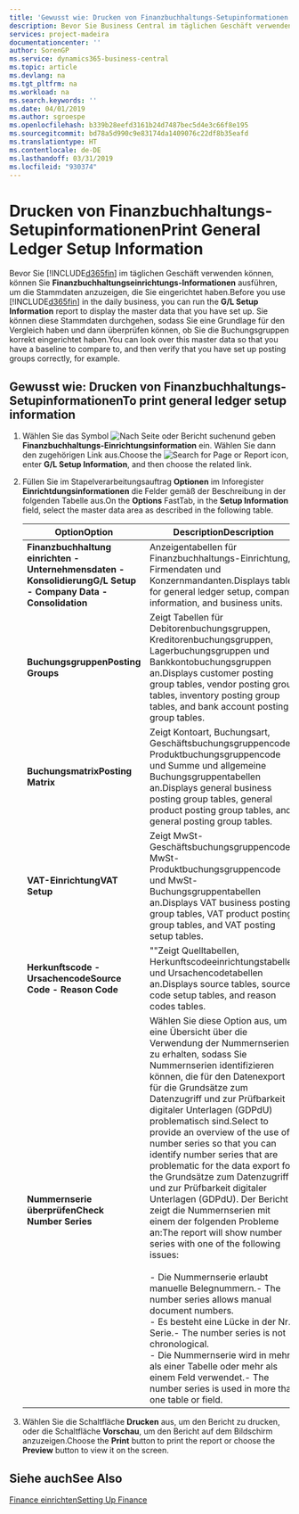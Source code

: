 ```yaml
---
title: 'Gewusst wie: Drucken von Finanzbuchhaltungs-Setupinformationen'
description: Bevor Sie Business Central im täglichen Geschäft verwenden können, können Sie Finanzbuchhaltungseinrichtungs-Informationen ausführen, um die Stammdaten anzuzeigen, die Sie eingerichtet haben.
services: project-madeira
documentationcenter: ''
author: SorenGP
ms.service: dynamics365-business-central
ms.topic: article
ms.devlang: na
ms.tgt_pltfrm: na
ms.workload: na
ms.search.keywords: ''
ms.date: 04/01/2019
ms.author: sgroespe
ms.openlocfilehash: b339b28eefd3161b24d7487bec5d4e3c66f8e195
ms.sourcegitcommit: bd78a5d990c9e83174da1409076c22df8b35eafd
ms.translationtype: HT
ms.contentlocale: de-DE
ms.lasthandoff: 03/31/2019
ms.locfileid: "930374"
---
```

# <a name="print-general-ledger-setup-information"></a><span data-ttu-id="d6d42-103">Drucken von Finanzbuchhaltungs-Setupinformationen</span><span class="sxs-lookup"><span data-stu-id="d6d42-103">Print General Ledger Setup Information</span></span>
<span data-ttu-id="d6d42-104">Bevor Sie [!INCLUDE[d365fin](../../includes/d365fin_md.md)] im täglichen Geschäft verwenden können, können Sie **Finanzbuchhaltungseinrichtungs-Informationen** ausführen, um die Stammdaten anzuzeigen, die Sie eingerichtet haben.</span><span class="sxs-lookup"><span data-stu-id="d6d42-104">Before you use [!INCLUDE[d365fin](../../includes/d365fin_md.md)] in the daily business, you can run the **G/L Setup Information** report to display the master data that you have set up.</span></span> <span data-ttu-id="d6d42-105">Sie können diese Stammdaten durchgehen, sodass Sie eine Grundlage für den Vergleich haben und dann überprüfen können, ob Sie die Buchungsgruppen korrekt eingerichtet haben.</span><span class="sxs-lookup"><span data-stu-id="d6d42-105">You can look over this master data so that you have a baseline to compare to, and then verify that you have set up posting groups correctly, for example.</span></span>  

## <a name="to-print-general-ledger-setup-information"></a><span data-ttu-id="d6d42-106">Gewusst wie: Drucken von Finanzbuchhaltungs-Setupinformationen</span><span class="sxs-lookup"><span data-stu-id="d6d42-106">To print general ledger setup information</span></span>  

1.  <span data-ttu-id="d6d42-107">Wählen Sie das Symbol ![Nach Seite oder Bericht suchen](../../media/ui-search/search_small.png " Nach Seite oder Bericht suchen")und geben **Finanzbuchhaltungs-Einrichtungsinformation** ein. Wählen Sie dann den zugehörigen Link aus.</span><span class="sxs-lookup"><span data-stu-id="d6d42-107">Choose the ![Search for Page or Report](../../media/ui-search/search_small.png "Search for Page or Report icon") icon, enter **G/L Setup Information**, and then choose the related link.</span></span>  
2.  <span data-ttu-id="d6d42-108">Füllen Sie im Stapelverarbeitungsauftrag **Optionen** im Inforegister **Einrichtdungsinformationen** die Felder gemäß der Beschreibung in der folgenden Tabelle aus.</span><span class="sxs-lookup"><span data-stu-id="d6d42-108">On the **Options** FastTab, in the **Setup Information** field, select the master data area as described in the following table.</span></span>  

    |<span data-ttu-id="d6d42-109">Option</span><span class="sxs-lookup"><span data-stu-id="d6d42-109">Option</span></span>|<span data-ttu-id="d6d42-110">Description</span><span class="sxs-lookup"><span data-stu-id="d6d42-110">Description</span></span>|  
    |-------------------------------------|---------------------------------------|  
    |<span data-ttu-id="d6d42-111">**Finanzbuchhaltung einrichten - Unternehmensdaten - Konsolidierung**</span><span class="sxs-lookup"><span data-stu-id="d6d42-111">**G/L Setup - Company Data - Consolidation**</span></span>|<span data-ttu-id="d6d42-112">Anzeigentabellen für Finanzbuchhaltungs-Einrichtung, Firmendaten und Konzernmandanten.</span><span class="sxs-lookup"><span data-stu-id="d6d42-112">Displays tables for general ledger setup, company information, and business units.</span></span>|  
    |<span data-ttu-id="d6d42-113">**Buchungsgruppen**</span><span class="sxs-lookup"><span data-stu-id="d6d42-113">**Posting Groups**</span></span>|<span data-ttu-id="d6d42-114">Zeigt Tabellen für Debitorenbuchungsgruppen, Kreditorenbuchungsgruppen, Lagerbuchungsgruppen und Bankkontobuchungsgruppen an.</span><span class="sxs-lookup"><span data-stu-id="d6d42-114">Displays customer posting group tables, vendor posting group tables, inventory posting group tables, and bank account posting group tables.</span></span>|  
    |<span data-ttu-id="d6d42-115">**Buchungsmatrix**</span><span class="sxs-lookup"><span data-stu-id="d6d42-115">**Posting Matrix**</span></span>|<span data-ttu-id="d6d42-116">Zeigt Kontoart, Buchungsart, Geschäftsbuchungsgruppencode, Produktbuchungsgruppencode und Summe und allgemeine Buchungsgruppentabellen an.</span><span class="sxs-lookup"><span data-stu-id="d6d42-116">Displays general business posting group tables, general product posting group tables, and general posting group tables.</span></span>|  
    |<span data-ttu-id="d6d42-117">**VAT-Einrichtung**</span><span class="sxs-lookup"><span data-stu-id="d6d42-117">**VAT Setup**</span></span>|<span data-ttu-id="d6d42-118">Zeigt MwSt-Geschäftsbuchungsgruppencode, MwSt-Produktbuchungsgruppencode und MwSt- Buchungsgruppentabellen an.</span><span class="sxs-lookup"><span data-stu-id="d6d42-118">Displays VAT business posting group tables, VAT product posting group tables, and VAT posting setup tables.</span></span>|  
    |<span data-ttu-id="d6d42-119">**Herkunftscode - Ursachencode**</span><span class="sxs-lookup"><span data-stu-id="d6d42-119">**Source Code - Reason Code**</span></span>|<span data-ttu-id="d6d42-120">""Zeigt Quelltabellen, Herkunftscodeeinrichtungstabellen und Ursachencodetabellen an.</span><span class="sxs-lookup"><span data-stu-id="d6d42-120">Displays source tables, source code setup tables, and reason codes tables.</span></span>|  
    |<span data-ttu-id="d6d42-121">**Nummernserie überprüfen**</span><span class="sxs-lookup"><span data-stu-id="d6d42-121">**Check Number Series**</span></span>|<span data-ttu-id="d6d42-122">Wählen Sie diese Option aus, um eine Übersicht über die Verwendung der Nummernserien zu erhalten, sodass Sie Nummernserien identifizieren können, die für den Datenexport für die Grundsätze zum Datenzugriff und zur Prüfbarkeit digitaler Unterlagen (GDPdU) problematisch sind.</span><span class="sxs-lookup"><span data-stu-id="d6d42-122">Select to provide an overview of the use of number series so that you can identify number series that are problematic for the data export for the Grundsätze zum Datenzugriff und zur Prüfbarkeit digitaler Unterlagen (GDPdU).</span></span> <span data-ttu-id="d6d42-123">Der Bericht zeigt die Nummernserien mit einem der folgenden Probleme an:</span><span class="sxs-lookup"><span data-stu-id="d6d42-123">The report will show number series with one of the following issues:</span></span><br /><br /> <span data-ttu-id="d6d42-124">-   Die Nummernserie erlaubt manuelle Belegnummern.</span><span class="sxs-lookup"><span data-stu-id="d6d42-124">-   The number series allows manual document numbers.</span></span><br /><span data-ttu-id="d6d42-125">-   Es besteht eine Lücke in der Nr.-Serie.</span><span class="sxs-lookup"><span data-stu-id="d6d42-125">-   The number series is not chronological.</span></span><br /><span data-ttu-id="d6d42-126">-   Die Nummernserie wird in mehr als einer Tabelle oder mehr als einem Feld verwendet.</span><span class="sxs-lookup"><span data-stu-id="d6d42-126">-   The number series is used in more than one table or field.</span></span>|  

3.  <span data-ttu-id="d6d42-127">Wählen Sie die Schaltfläche **Drucken** aus, um den Bericht zu drucken, oder die Schaltfläche **Vorschau**, um den Bericht auf dem Bildschirm anzuzeigen.</span><span class="sxs-lookup"><span data-stu-id="d6d42-127">Choose the **Print** button to print the report or choose the **Preview** button to view it on the screen.</span></span>  

## <a name="see-also"></a><span data-ttu-id="d6d42-128">Siehe auch</span><span class="sxs-lookup"><span data-stu-id="d6d42-128">See Also</span></span>  
[<span data-ttu-id="d6d42-129">Finance einrichten</span><span class="sxs-lookup"><span data-stu-id="d6d42-129">Setting Up Finance</span></span>](../../finance-setup-finance.md)
